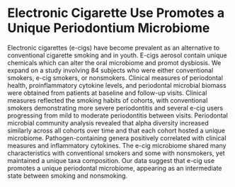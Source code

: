 # Electronic Cigarette Use Promotes a Unique Periodontium Microbiome
Electronic cigarettes (e-cigs) have become prevalent as an alternative to conventional cigarette smoking and in youth. E-cigs aerosol contain unique chemicals which can alter the oral microbiome and promot dysbiosis. We expand on a study involving 84 subjects who were either conventional smokers, e-cig smokers, or nonsmokers. Clinical measures of periodontal health, proinflammatory cytokine levels, and periodontal microbial biomass were obtained from patients at baseline and follow-up visits. Clinical measures reflected the smoking habits of cohorts, with conventional smokers demonstrating more severe periodontitis and several e-cig users progressing from mild to moderate periodontitis between visits. Periodontal microbial community analysis revealed that alpha diversity increased similarly across all cohorts over time and that each cohort hosted a unique microbiome. Pathogen-containing genera positively correlated with clinical measures and inflammatory cytokines. The e-cig microbiome shared many characteristics with conventional smokers and some with nonsmokers, yet maintained a unique taxa composition. Our data suggest that e-cig use promotes a unique periodontal microbiome, appearing as an intermediate state between smoking and nonsmoking.
